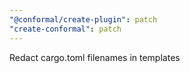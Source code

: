 ```yaml
---
"@conformal/create-plugin": patch
"create-conformal": patch
---
```


Redact cargo.toml filenames in templates
